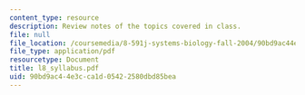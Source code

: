 ```yaml
---
content_type: resource
description: Review notes of the topics covered in class.
file: null
file_location: /coursemedia/8-591j-systems-biology-fall-2004/90bd9ac44e3cca1d05422580dbd85bea_l8_syllabus.pdf
file_type: application/pdf
resourcetype: Document
title: l8_syllabus.pdf
uid: 90bd9ac4-4e3c-ca1d-0542-2580dbd85bea
---
```

